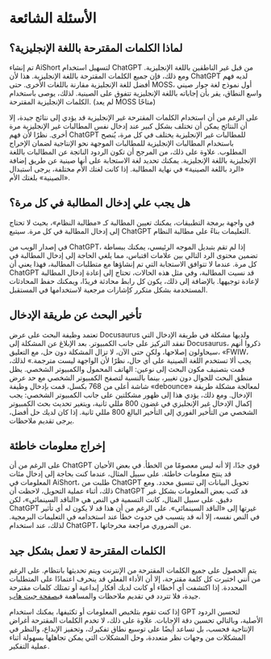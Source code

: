 # الأسئلة الشائعة

## لماذا الكلمات المقترحة باللغة الإنجليزية؟

تم إنشاء AiShort لتسهيل استخدام ChatGPT من قبل غير الناطقين باللغة الإنجليزية. ومع ذلك، فإن جميع الكلمات المقترحة باللغة الإنجليزية. هذا لأن ChatGPT لديه فهم أفضل للغة الإنجليزية مقارنة باللغات الأخرى. حتى MOSS، أول نموذج لغة حوار صيني واسع النطاق، يقر بأن إجاباته باللغة الإنجليزية تتفوق على الصينية. لذلك، يوصى باستخدام الكلمات الإنجليزية المقترحة. (لم يعد MOSS متاحًا)

على الرغم من أن استخدام الكلمات المقترحة غير الإنجليزية قد يؤدي إلى نتائج جيدة، إلا أن النتائج يمكن أن تختلف بشكل كبير عند إدخال نفس المطالبات غير الإنجليزية مرة أخرى. نظرًا لأن فهم ChatGPT للمطالبات غير الإنجليزية يختلف في كل مرة، يُنصح باستخدام المطالبات الإنجليزية للمطالبات الموجهة نحو الإنتاجية لضمان الإخراج المطلوب. علاوة على ذلك، من المرجح أن تكون الردود الناتجة عن المطالبات باللغة الإنجليزية باللغة الإنجليزية. يمكنك تحديد لغة الاستجابة على أنها صينية عن طريق إضافة «الرد باللغة الصينية» في نهاية المطالبة. إذا كانت لغتك الأم مختلفة، يرجى استبدال «الصينية» بلغتك الأم.

## هل يجب علي إدخال المطالبة في كل مرة؟

في واجهة برمجة التطبيقات، يمكنك تعيين المطالبة كـ «مطالبة النظام»، بحيث لا تحتاج إلى إدخال المطالبة في كل مرة. سيتبع ChatGPT التعليمات بناءً على مطالبة النظام.

في إصدار الويب من ChatGPT، إذا لم تقم بتبديل الموجه الرئيسي، يمكنك ببساطة تضمين محتوى الرد التالي بين علامات اقتباس، مما يلغي الحاجة إلى إدخال المطالبة في كل مرة. عندما لا تتوافق الاستجابة التي تم إنشاؤها مع متطلبات المطالبة، فهذا يعني أن ChatGPT قد نسيت المطالبة، وفي مثل هذه الحالات، تحتاج إلى إعادة إدخال المطالبة لإعادة توجيهها. بالإضافة إلى ذلك، يكون كل رابط محادثة فريدًا، ويمكنك حفظ المحادثات المستخدمة بشكل متكرر كإشارات مرجعية لاستخدامها في المستقبل.

## تأخير البحث عن طريقة الإدخال

تعتمد وظيفة البحث على عرض Docusaurus ولديها مشكلة في طريقة الإدخال التي تفقد التركيز على جانب الكمبيوتر. بعد الإبلاغ عن المشكلة إلى Docusaurus، ذكروا أنهم سيحاولون إصلاحها، ولكن حتى الآن، لا تزال المشكلة دون حل، مع التعليق، «FWIW، يجب ألا تستخدم اللغة الصينية على أي حال، نظرًا لأن الواجهة ليست مترجمة.» لذلك، قمت بتصنيف مكون البحث إلى نوعين: الهاتف المحمول والكمبيوتر الشخصي. يظل منطق البحث للجوال دون تغيير، بينما بالنسبة لتصفح الكمبيوتر الشخصي مع حد عرض شاشة أعلى من 768 بكسل، قمت بإدخال وظيفة «debounce» لمعالجة مشكلة طريقة الإدخال. ومع ذلك، يؤدي هذا إلى ظهور مشكلتين على جانب الكمبيوتر الشخصي: يجب إكمال الإدخال غير الإنجليزي في غضون 800 مللي ثانية، ويتغير تحديث بحث الكمبيوتر الشخصي من التأخير الفوري إلى التأخير البالغ 800 مللي ثانية. إذا كان لديك حل أفضل، يرجى تقديم ملاحظات.

## إخراج معلومات خاطئة

على الرغم من أن ChatGPT قوي جدًا، إلا أنه ليس معصومًا من الخطأ. في بعض الأحيان قد ينتج معلومات خاطئة. على سبيل المثال، عندما كنت بحاجة إلى إدخال مئات المعلومات في AiShort، طلبت من ChatGPT تحويل البيانات إلى تنسيق محدد. ومع ذلك، أثناء عملية التحويل، لاحظت أن ChatGPT قد كتب بعض المعلومات بشكل غير دقيق. على سبيل المثال، كانت التسمية في النص هي «الناقد السينمائي»، لكن ChatGPT غيرتها إلى «الناقد السينمائي». على الرغم من أن هذا قد لا يكون له أي تأثير في النص نفسه، إلا أنه قد يتسبب في حدوث خطأ عند استخدامه في التعليمات البرمجية. لذلك، عند استخدام ChatGPT، من الضروري مراجعة مخرجاتها.

## الكلمات المقترحة لا تعمل بشكل جيد

يتم الحصول على جميع الكلمات المقترحة من الإنترنت ويتم تحديثها بانتظام. على الرغم من أنني اختبرت كل كلمة مقترحة، إلا أن الأداء الفعلي قد ينحرف اعتمادًا على المتطلبات المحددة. إذا اكتشفت أي أخطاء أو كانت لديك أفكار إبداعية أو تمتلك كلمات مقترحة جيدة، فلا تتردد في تقديم ملاحظات والمساهمة في[صفحة جيت هاب](https://github.com/allentofight/ChatGPT-Shortcut/discussions/11).

إذا كنت تقوم بتلخيص المعلومات أو تكثيفها، يمكنك استخدام GPT لتحسين الردود الأصلية، وبالتالي تحسين دقة الإجابات. علاوة على ذلك، لا تخدم الكلمات المقترحة أغراض الإنتاجية فحسب، بل تساعد أيضًا على توسيع نطاق تفكيرك، وتحفيز الإبداع، والنظر في المشكلات من وجهات نظر متعددة، وحل المشكلات التي يمكن تجاهلها بسهولة أثناء عملية التفكير.
